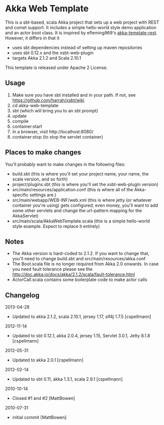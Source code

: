 Akka Web Template
=================
This is a sbt-based, scala Akka project that sets up a web project with REST and comet support. It includes a simple hello-world style demo application and an actor boot class. It is inspired by efleming969's [akka-template-rest][]. However, it differs in that it

* uses sbt dependencies instead of setting up maven repositories
* uses sbt 0.12.x and the xsbt-web-plugin
* targets Akka 2.1.2 and Scala 2.10.1

This template is released under Apache 2 License.

Usage
-----

1. Make sure you have sbt installed and in your path. If not, see https://github.com/harrah/xsbt/wiki
2. cd akka-web-template
3. sbt (which will bring you to an sbt prompt)
4. update
5. compile
6. container:start
7. In a browser, visit http://localhost:8080/
8. container:stop (to stop the servlet container)

Places to make changes
----------------------

You'll probably want to make changes in the following files:

* build.sbt (this is where you'll set your project name, your name, the scala version, and so forth)
* project/plugins.sbt (this is where you'll set the xsbt-web-plugin version)
* src/main/resources/application.conf (this is where all of the Akka-specific settings are.)
* src/main/webapp/WEB-INF/web.xml (this is where jetty (or whatever container you're using) gets configured; even money, you'll want to add some other servlets and change the url-pattern mapping for the AkkaServlet)
* src/main/scala/AkkaWebTemplate.scala (this is a simple hello-world style example. Expect to replace it entirely)

Notes
-----

* The Akka version is hard-coded to 2.1.2. If you want to change that, you'll need to change build.sbt and src/main/resources/akka.conf
* The Boot.scala file is no longer required from Akka 2.0 onwards. In case you need fault tolerance please see the http://doc.akka.io/docs/akka/2.1.2/scala/fault-tolerance.html
* ActorCall.scala contains some boilerplate code to make actor calls

Changelog
---------
2013-04-28

* Updated to akka 2.1.2, scala 2.10.1, jersey 1.17, slf4j 1.7.5 [cspellmann]

2012-11-14

* Updated to sbt 0.12.1, akka 2.0.4, jersey 1.15, Servlet 3.0.1, Jetty 8.1.8 [cspellmann]

2012-05-31

* Updated to akka 2.0.1  [cspellmann]

2012-02-14

* Updated to sbt 0.11, akka 1.3.1, scala 2.9.1 [cspellmann]

2010-10-14

* Closed #1 and #2 [MattBowen]

2010-07-31

* initial commit [MattBowen]

[akka-template-rest]: http://github.com/efleming969/akka-template-rest "akka-template-rest"
